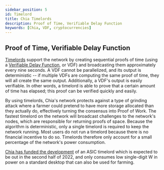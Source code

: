 ```yaml
---
sidebar_position: 5
id: Timelord
title: Chia Timelords
description: Proof of Time, Verifiable Delay Function
keywords: [Chia, VDF, cryptocurrencies]
---
```


## Proof of Time, Verifiable Delay Function

[Timelords](https://docs.chia.net/docs/02architecture/p2p-system#timelords) support the network by creating sequential proofs of time (using a [Verifiable Delay Function](https://docs.chia.net/docs/03consensus/vdfs), or VDF) and broadcasting them approximately every nine seconds. A VDF cannot be parallelized, and its output is deterministic -- if multiple VDFs are computing the same proof of time, they will all create the same output. Additionally, a VDF's output is easily verifiable. In other words, a timelord is able to prove that a certain amount of time has elapsed; this proof can be verified quickly and easily.

By using timelords, Chia's network protects against a type of grinding attack where a farmer could pretend to have more storage allocated than they actually do, effectively turning the consensus into Proof of Work. The fastest timelord on the network will broadcast challenges to the network's nodes, which are responsible for returning proofs of space. Because the algorithm is deterministic, only a single timelord is required to keep the network running. Most users do not run a timelord because there is no financial incentive to do so. Timelords therefore only account for a small percentage of the network's power consumption.

[Chia has funded the development](https://www.businesswire.com/news/home/20211013005324/en/Chia-Partners-With-Supranational-to-Create-Industry-Leading-Proof-of-Space-Time-Security) of an ASIC timelord which is expected to be out in the second half of 2022, and only consumes low single-digit W in power on a standard desktop that can also be used for farming.
